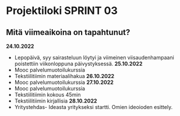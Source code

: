 # Projektiloki SPRINT 03

## Mitä viimeaikoina on tapahtunut? 

**24.10.2022**   
* Lepopäivä, syy sairasteluun löytyi ja viimeinen viisaudenhampaani poistettiin viikonloppuna päivystyksessä. 
**25.10.2022**   
* Mooc palvelumuotoilukurssia   
* Tekstiilitiimin materiaalihakua
**26.10.2022**   
* Mooc palvelumuotoilukurssia
**27.10.2022**   
* Mooc palvelumuotoilukurssia 
* Tekstiilitiimin kokous 45min
* Tekstiilitiimin kirjallisia
**28.10.2022**   
* Yritystehdas- Ideasta yritykseksi startti. Omien ideoioden esittely.

